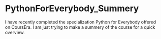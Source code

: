 # PythonForEverybody_Summery
I have recently completed the specialization Python for Everybody offered on CoursEra. I am just trying to make a summery of the course for a quick overview.
